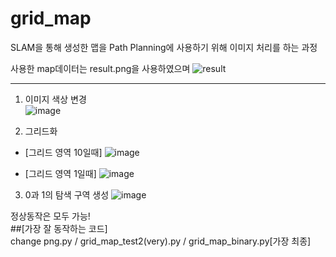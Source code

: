 # grid_map

SLAM을 통해 생성한 맵을 Path Planning에 사용하기 위해 이미지 처리를 하는 과정

사용한 map데이터는 result.png을 사용하였으며
![result](https://github.com/user-attachments/assets/9572a8ca-3df3-480a-b80d-9e87cc54fba4)

---

1. 이미지 색상 변경<br/>
![image](https://github.com/user-attachments/assets/1cd833a1-acc1-48de-867b-22ae712fc9f5)

2. 그리드화
* [그리드 영역 10일때]
![image](https://github.com/user-attachments/assets/58486abf-be6a-4cca-adff-c795dba7619e)

* [그리드 영역 1일때]
![image](https://github.com/user-attachments/assets/df4fe345-502c-4cd8-ad94-9f8352235a3c)

3. 0과 1의 탐색 구역 생성
![image](https://github.com/user-attachments/assets/37b60beb-1343-4c34-8809-6cee9fcec9a0)

정상동작은 모두 가능!<br/> 
##[가장 잘 동작하는 코드] <br/> 
change png.py / grid_map_test2(very).py / grid_map_binary.py[가장 최종]
